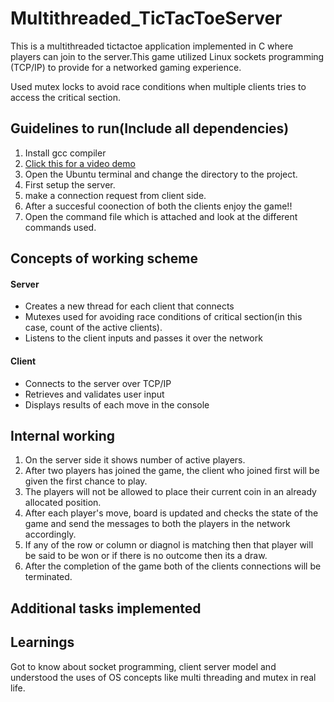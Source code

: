 # Multithreaded_TicTacToeServer
This is a multithreaded tictactoe application implemented in C where players can join to the server.This game utilized Linux sockets programming (TCP/IP) to provide for a networked gaming experience.

Used mutex locks to avoid race conditions when multiple clients tries to access the critical section.
## Guidelines to run(Include all dependencies)
  1. Install gcc compiler
  2. [Click this for a video demo](https://drive.google.com/file/d/153g_Y-dZkiSnC1qc_gfP8N9RrJFPIh2N/view?usp=sharing)
  3. Open the Ubuntu terminal and change the directory to the project.
  4. First setup the server.
  5. make a connection request from client side.
  6. After a succesful coonection of both the clients enjoy the game!!
  7. Open the command file which is attached and look at the different commands used.
## Concepts of working scheme
  #### Server
   * Creates a new thread for each client that connects
   * Mutexes used for avoiding race conditions of critical section(in this case, count of the active clients).
   * Listens to the client inputs and passes it over the network
      
  #### Client
   * Connects to the server over TCP/IP
   * Retrieves and validates user input
   * Displays results of each move in the console
 
## Internal working
  1. On the server side it shows number of active players.
  2. After two players has joined the game, the client who joined first will be given the first chance to play.
  3. The players will not be allowed to place their current coin in an already allocated position.
  4. After each player's move, board is updated and checks the state of the game and send the messages to both the players in the network accordingly.
  5. If any of the row or column or diagnol is matching then that player will be said to be won or if there is no outcome then its a draw.
  6. After the completion of the game both of the clients connections will be terminated.

## Additional tasks implemented


## Learnings
 Got to know about socket programming, client server model and understood the uses of OS concepts like multi threading and mutex in real life.

